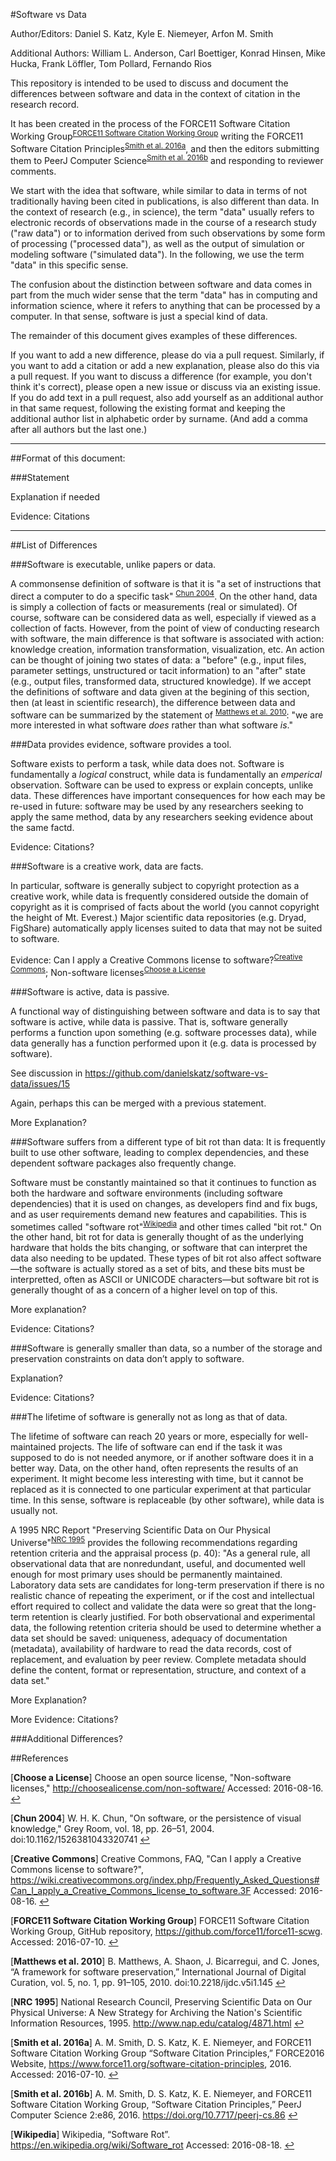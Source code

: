 #Software vs Data

Author/Editors:
Daniel S. Katz,
Kyle E. Niemeyer,
Arfon M. Smith

Additional Authors:
William L. Anderson, Carl Boettiger, Konrad Hinsen, Mike Hucka, Frank Löffler, Tom Pollard, Fernando Rios


This repository is intended to be used to discuss and document the differences between software and data in the context of citation in the research record.

It has been created in the process of the FORCE11 Software Citation Working Group<sup id="F11SCWG-footnote">[FORCE11 Software Citation Working Group](#F11SCWG)</sup>
writing the FORCE11 Software Citation Principles<sup id="F11SCWG-web-footnote">[Smith et al. 2016a](#F11SCWG-web)</sup>,
and then the editors submitting them to PeerJ Computer Science<sup id="F11SCWG-PeerJCS-footnote">[Smith et al. 2016b](#F11SCWG-PeerJCS)</sup>
and responding to reviewer comments.

We start with the idea that software, while similar to data in terms of not traditionally having been cited in publications, is also different than data. In the context of research (e.g., in science), the term "data" usually refers to electronic records of observations made in the course of a research study ("raw data") or to information derived from such observations by some form of processing ("processed data"), as well as the output of simulation or modeling software ("simulated data"). In the following, we use the term "data" in this specific sense.

The confusion about the distinction between software and data comes in part from the much wider sense that the term "data" has in computing and information science, where it refers to anything that can be processed by a computer. In that sense, software is just a special kind of data.


The remainder of this document gives examples of these differences.

If you want to add a new difference, please do via a pull request.  Similarly, if you want to add a citation or add a new explanation, please also do this via a pull request.  If you want to discuss a difference (for example, you don't think it's correct), please open a new issue or discuss via an existing issue.  If you do add text in a pull request, also add yourself as an additional author in that same request, following the existing format and keeping the additional author list in alphabetic order by surname. (And add a comma after all authors but the last one.)

---

##Format of this document:

###Statement

Explanation if needed

Evidence: Citations

---

##List of Differences

###Software is executable, unlike papers or data.

A commonsense definition of software is that it is "a set of instructions that direct a computer to do a specific task" <sup id="chun2004-footnote">[Chun 2004](#chun2004)</sup>. On the other hand, data is simply a collection of facts or measurements (real or simulated). Of course, software can be considered data as well, especially if viewed as a collection of facts. However, from the point of view of conducting research with software, the main difference is that software is associated with action: knowledge creation, information transformation, visualization, etc.  An action can be thought of joining two states of data: a "before" (e.g., input files, parameter settings, unstructured or tacit information) to an "after" state (e.g., output files, transformed data, structured knowledge). If we accept the definitions of software and data given at the begining of this section, then (at least in scientific research), the difference between data and software can be summarized by the statement of <sup id="matthews2010-footnote">[Matthews et al. 2010](#matthews2010)</sup>: "we are more interested in what software *does* rather than what software *is*."

###Data provides evidence, software provides a tool.

Software exists to perform a task, while data does not. Software is fundamentally a *logical* construct, while data is fundamentally an *emperical* observation. Software can be used to express or explain concepts, unlike data. These differences have important consequences for how each may be re-used in future: software may be used by any researchers seeking to apply the same method, data by any researchers seeking evidence about the same factd.

Evidence: Citations?

###Software is a creative work, data are facts.

In particular, software is generally subject to copyright protection as a creative work, while data is frequently considered outside the domain of copyright as it is comprised of facts about the world (you cannot copyright the 
height of Mt. Everest.) Major scientific data repositories (e.g. Dryad, FigShare) automatically apply licenses suited to data that may not be suited to software.  

Evidence: Can I apply a Creative Commons license to software?<sup id="cc-software-footnote">[Creative Commons](#cc-software)</sup>; Non-software licenses<sup id="choosealicense-footnote">[Choose a License](#choosealicense)</sup>


###Software is active, data is passive.

A functional way of distinguishing between software and data is to say that software is active, while data is passive. That is, software generally performs a function upon something (e.g. software processes data), while data generally has a function performed upon it (e.g. data is processed by software).

See discussion in https://github.com/danielskatz/software-vs-data/issues/15

Again, perhaps this can be merged with a previous statement.

More Explanation?


###Software suffers from a different type of bit rot than data:  It is frequently built to use other software, leading to complex dependencies, and these dependent software packages also frequently change.

Software must be constantly maintained so that it continues to function as both the hardware and software environments (including software dependencies) that it is used on changes, as developers find and fix bugs, and as user requirements demand new features and capabilities.  This is sometimes called "software rot"<sup id="Software-rot-footnote">[Wikipedia](#Software-rot)</sup> and other times called "bit rot." On the other hand, bit rot for data is generally thought of as the underlying hardware that holds the bits changing, or software that can interpret the data also needing to be updated.  These types of bit rot also affect software&mdash;the software is actually stored as a set of bits, and these bits must be interpretted, often as ASCII or UNICODE characters&mdash;but software bit rot is generally thought of as a concern of a higher level on top of this.


More explanation?

Evidence: Citations?


###Software is generally smaller than data, so a number of the storage and preservation constraints on data don’t apply to software.

Explanation?

Evidence: Citations?


###The lifetime of software is generally not as long as that of data.

The lifetime of software can reach 20 years or more, especially for well-maintained projects. The life of software can end if the task it was supposed to do is not needed anymore, or if another software does it in a better way. Data, on the other hand, often represents the results of an experiment. It might become less interesting with time, but it cannot be replaced as it is connected to one particular experiment at that particular time. In this sense, software is replaceable (by other software), while data is usually not.

A 1995 NRC Report "Preserving Scientific Data on Our Physical Universe"<sup id="NRC-preserving-footnote">[NRC 1995](#NRC-preserving)</sup>
provides the following recommendations regarding retention criteria and the appraisal process (p. 40):
"As a general rule, all observational data that are nonredundant,
useful, and documented well enough for most primary uses should be
permanently maintained. Laboratory data sets are candidates for
long-term preservation if there is no realistic chance of repeating
the experiment, or if the cost and intellectual effort required to
collect and validate the data were so great that the long-term
retention is clearly justified. For both observational and
experimental data, the following retention criteria should be used
to determine whether a data set should be saved: uniqueness, adequacy
of documentation (metadata), availability of hardware to read the data
records, cost of replacement, and evaluation by peer review. Complete
metadata should define the content, format or representation,
structure, and context of a data set."

More Explanation?

More Evidence: Citations?


###Additional Differences?

##References

[<b id="choosealicense">Choose a License</b>] Choose an open source license, "Non-software licenses," http://choosealicense.com/non-software/ Accessed: 2016-08-16. [↩](#choosealicense-footnote)

[<b id="chun2004">Chun 2004</b>] W. H. K. Chun, "On software, or the persistence of visual knowledge," Grey Room, vol. 18, pp. 26–51, 2004. doi:10.1162/1526381043320741 [↩](#chun2004-footnote)

[<b id="cc-software">Creative Commons</b>] Creative Commons, FAQ, "Can I apply a Creative Commons license to software?", https://wiki.creativecommons.org/index.php/Frequently_Asked_Questions#Can_I_apply_a_Creative_Commons_license_to_software.3F Accessed: 2016-08-16. [↩](#cc-software-footnote)

[<b id="F11SCWG">FORCE11 Software Citation Working Group</b>] FORCE11 Software Citation Working Group, GitHub repository, https://github.com/force11/force11-scwg. Accessed: 2016-07-10. [↩](#F11SCWG-footnote)

[<b id="matthews2010">Matthews et al. 2010</b>] B. Matthews, A. Shaon, J. Bicarregui, and C. Jones, “A framework for software preservation,” International Journal of Digital Curation, vol. 5, no. 1, pp. 91–105, 2010. doi:10.2218/ijdc.v5i1.145 [↩](#matthews2010-footnote)

[<b id="NRC-preserving">NRC 1995</b>] National Research Council, Preserving Scientific Data on Our Physical Universe: A New Strategy for Archiving the Nation's Scientific Information Resources, 1995.  http://www.nap.edu/catalog/4871.html  [↩](#NRC-preserving-footnote)

[<b id="F11SCWG-web">Smith et al. 2016a</b>] A. M. Smith, D. S. Katz, K. E. Niemeyer, and FORCE11 Software
Citation Working Group “Software Citation Principles,” FORCE2016 Website, https://www.force11.org/software-citation-principles, 2016. Accessed: 2016-07-10. [↩](#F11SCWG-web-footnote)

[<b id="F11SCWG-PeerJCS">Smith et al. 2016b</b>] A. M. Smith, D. S. Katz, K. E. Niemeyer, and FORCE11 Software Citation Working Group, “Software Citation Principles,” PeerJ Computer Science 2:e86, 2016. https://doi.org/10.7717/peerj-cs.86 [↩](#F11SCWG-PeerJCS-footnote)

[<b id="Software-rot">Wikipedia</b>] Wikipedia, “Software Rot”. https://en.wikipedia.org/wiki/Software_rot Accessed: 2016-08-18. [↩](#Software-rot-footnote)

